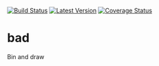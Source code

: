 [![Build Status](https://travis-ci.org/wiso/bad.png?branch=master)](https://travis-ci.org/wiso/bad)
[![Latest Version](https://pypip.in/v/bad/badge.png)](https://pypi.python.org/pypi/bad/)
[![Coverage Status](https://coveralls.io/repos/wiso/bad/badge.png?branch=master)](https://coveralls.io/r/wiso/bad?branch=master)

bad
===

Bin and draw
